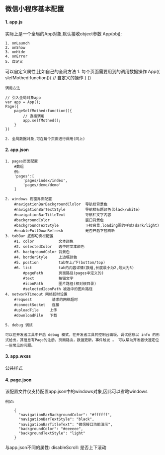 ## 微信小程序基本配置

#### 1. app.js
实际上是一个全局的App对象,默认接收object参数
App(obj);

	1. onLaunch 
	2. onShow
	3. onHide
	4. onError
	5. 自定义
可以自定义属性,比如自己的全局方法
	1. 每个页面需要用到的调用数据操作
	App({
		slefMothed:function(){
			// 自定义的操作
		}
	})

	调用方法

	// 引入全局对象app
	var app = App();
	Page({
		pageSelfMothed:function(){
			// 直接调用			
			app.selfMothed();		
		}
	})
	
	2. 全局数据对象,可在每个页面进行调用(同上)
	

#### 2. app.json
	1. pages页面配置
		#数组
		例:
		'pages':[
			'pages/index/index',
			'pages/demo/demo'
		]

	2. windows 视窗界面配置
		#navigationBarBackgroundClolor	导航栏背景色
		#navigationBarTextStyle			导航栏标题颜色(black/white)
		#navigationBarTitleText			导航栏文字内容
		#backgroundColor				窗口背景色
		#backgroundTextStyle			下拉背景,loading图的样式(dark/light)
		#enablePullDownRefresh			是否开启下拉刷新
	3. tabBar 底部切换栏配置
		#1. color 			文本颜色
		#2. selectedColor 	选中时文本颜色
		#3. backgroundColor 背景色
		#4. borderStyle 	上边框颜色
		#5. postion			tab在上/下(bottom/top)
		#6. list			tab的内容详情(数组,长度最小为2,最大为5)
			#pagePath 		页面路径(pages中定义的)
			#text			按钮文字
			#iconPath		图片路径(相对根目录)
			#selectedIconPath 被选中的图片路径
	4. networkTimeout 网络超时设置
		#request         请求的网络超时
		#connectSocket   连接
		#uploadFile		上传
		#downloadFile 	下载
	
	5. debug 调试

	可以在开发者工具中开启 debug 模式，在开发者工具的控制台面板，调试信息以 info 的形式给出，其信息有Page的注册，页面路由，数据更新，事件触发 。 可以帮助开发者快速定位一些常见的问题。

#### 3. app.wxss
公共样式

#### 4. page.json
该配置文件仅支持配置app.json中的windows对象,因此可以省略windows

	例如:

		{
		  "navigationBarBackgroundColor": "#ffffff",
		  "navigationBarTextStyle": "black",
		  "navigationBarTitleText": "微信接口功能演示",
		  "backgroundColor": "#eeeeee",
		  "backgroundTextStyle": "light"
		}

与app.json不同的属性:
	disableScroll: 是否上下滚动
	